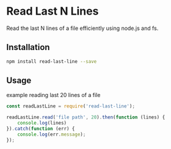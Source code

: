 # Read Last N Lines

Read the last N lines of a file efficiently using node.js and fs.

## Installation

``` bash or cmd
npm install read-last-line --save
```

## Usage

example reading last 20 lines of a file
``` javascript code
const readLastLine = require('read-last-line');

readLastLine.read('file path', 20).then(function (lines) {
    console.log(lines)
}).catch(function (err) {
    console.log(err.message);
});
```
